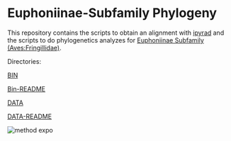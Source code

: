 # Euphoniinae-Subfamily Phylogeny 

This repository contains the scripts to obtain an alignment with [ipyrad](https://ipyrad.readthedocs.io/index.html) and the scripts to do phylogenetics analyzes for [Euphoniinae Subfamily (Aves:Fringillidae)](http://jboyd.net/Taxo/List29.html#fringillidae). 

Directories:

[BIN](https://github.com/almamelisa/Euphoniinae-Subfamily/tree/master/BIN) 

[Bin-README](https://github.com/almamelisa/Euphoniinae-Subfamily/blob/master/BIN/README.md)

[DATA](https://github.com/almamelisa/Euphoniinae-Subfamily/tree/master/DATA)

[DATA-README](https://github.com/almamelisa/Euphoniinae-Subfamily/blob/master/DATA/DATA-README.md)


![method expo](https://user-images.githubusercontent.com/33968041/63709485-9e1e9080-c7fc-11e9-80a3-727d6f07f1cb.png)
